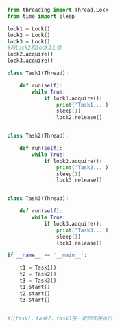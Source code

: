 
<BlogInfo id="498" title="20.线程同步的应用" author="白日梦想猿" pv=0 read_times=0 pre_cost_time="0分43秒" category="并发编程" tag_list="['并发编程']" create_time="2020.05.08 15:13:49" update_time="2020.05.08 17:11:01" />

```python
from threading import Thread,Lock
from time import sleep

lock1 = Lock()
lock2 = Lock()
lock3 = Lock()
#将lock2和lock3上锁
lock2.acquire()
lock3.acquire()

class Task1(Thread):

    def run(self):
        while True:
            if lock1.acquire():
                print('Task1...')
                sleep(1)
                lock2.release()


class Task2(Thread):

    def run(self):
        while True:
            if lock2.acquire():
                print('Task2...')
                sleep(1)
                lock3.release()


class Task3(Thread):

    def run(self):
        while True:
            if lock3.acquire():
                print('Task3...')
                sleep(1)
                lock1.release()

if __name__ == '__main__':

    t1 = Task1()
    t2 = Task2()
    t3 = Task3()
    t1.start()
    t2.start()
    t3.start()


#让task1，task2，task3按一定的次序执行

```
